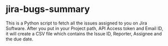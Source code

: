 # jira-bugs-summary
This is a Python script to fetch all the issues assigned to you on Jira Software.
After you put in your Project path, API Access token and Email ID, it will create a CSV file which contains the Issue ID, Reporter, Assignee and the due date.
